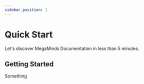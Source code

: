 ```yaml
---
sidebar_position: 1
---
```


# Quick Start

Let's discover MegaMinds Documentation in less than 5 minutes.

## Getting Started

Something
